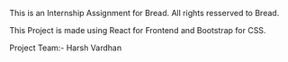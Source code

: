 This is an Internship Assignment for Bread.
All rights resserved to Bread.

This Project is made using React for Frontend and Bootstrap for CSS.

Project Team:- Harsh Vardhan
